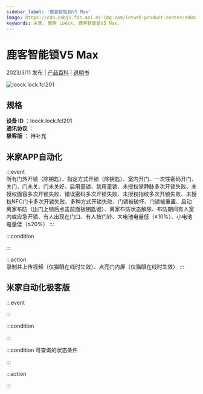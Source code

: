 ```yaml
---
sidebar_label: '鹿客智能锁V5 Max'
image: https://cdn.cnbj1.fds.api.mi-img.com/iotweb-product-center/a08a3b566db546d980967d375e0f259e_1675083443045.png?GalaxyAccessKeyId=AKVGLQWBOVIRQ3XLEW&Expires=9223372036854775807&Signature=p8vL8KUWKPcWB8+dxxOZpnFV4jk=
keywords: 米家, 鹿客 Loock, 鹿客智能锁V5 Max, 
---
```

# 鹿客智能锁V5 Max

2023/3/11 发布 | [产品百科](https://home.mi.com/webapp/content/baike/product/index.html?model=loock.lock.fcl201/) | [说明书](https://home.mi.com/views/introduction.html?model=loock.lock.fcl201&region=cn)

![loock.lock.fcl201](https://cdn.cnbj1.fds.api.mi-img.com/iotweb-product-center/a08a3b566db546d980967d375e0f259e_1675083443045.png?GalaxyAccessKeyId=AKVGLQWBOVIRQ3XLEW&Expires=9223372036854775807&Signature=p8vL8KUWKPcWB8+dxxOZpnFV4jk=)

## 规格  
> 
**设备 ID** ：loock.lock.fcl201  
**通讯协议** ：  
**极客版**  ： 待补充 


## 米家APP自动化  

:::event  
所有门外开锁（除钥匙）、指定方式开锁（除钥匙）、室内开门、一次性密码开门、关门、门未关、门未关好、启用童锁、禁用童锁、未授权掌静脉多次开锁失败、未授权面容多次开锁失败、错误密码多次开锁失败、未授权指纹多次开锁失败、未授权NFC门卡多次开锁失败、多种方式开锁失败、门锁被破坏、门锁被重置、启动离家布防（出门上锁后点击前面板钥匙键）、离家布防状态解除、布防期间有人室内或应急开锁、有人出现在门口、有人按门铃、大电池电量低（≤10%）、小电池电量低（≤20%）
:::

:::condition  

:::

:::action   
录制并上传视频（仅猫眼在线时生效）、点亮门内屏（仅猫眼在线时生效）
:::

## 米家自动化极客版  

:::event  

:::

:::condition  

:::

:::condition 可查询的状态条件  

:::

:::action  

:::

        
